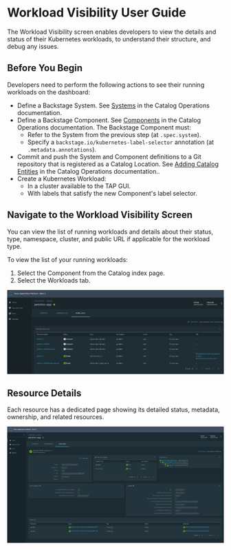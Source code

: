 # Workload Visibility User Guide

The Workload Visibility screen enables developers to view the details and status of their Kubernetes
workloads, to understand their structure, and debug any issues.

## Before You Begin

Developers need to perform the following actions to see their running workloads on the dashboard:

* Define a Backstage System. See [Systems](../catalog/catalog-operations.md#systems) in the Catalog Operations documentation.
* Define a Backstage Component. See [Components](../catalog/catalog-operations.md#components) in the Catalog Operations documentation. The Backstage Component must:
  * Refer to the System from the previous step (at `.spec.system`).
  * Specify a `backstage.io/kubernetes-label-selector` annotation (at `.metadata.annotations`).
* Commit and push the System and Component definitions to a Git repository that is registered
  as a Catalog Location. See [Adding Catalog Entities](../catalog/catalog-operations.md#adding-catalog-entities) in the Catalog Operations documentation..
* Create a Kubernetes Workload:
  * In a cluster available to the TAP GUI.
  * With labels that satisfy the new Component's label selector.


## Navigate to the Workload Visibility Screen

You can view the list of running workloads and details about their status, type, namespace, cluster, and public URL if applicable for the workload type.

To view the list of your running workloads:

1. Select the Component from the Catalog index page.
1. Select the Workloads tab.

![Workload index table](./images/workload-visibility-workloads.png)

## Resource Details

Each resource has a dedicated page showing its detailed status, metadata, ownership, and related resources.

![Resource detail page](./images/workload-visibility-resource-detail.png)